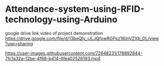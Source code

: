 # Attendance-system-using-RFID-technology-using-Arduino

google drive link video of project demonstration
https://drive.google.com/file/d/13beQIy_jJLJQfxwRGFkz16ilnVZXb_OL/view?usp=sharing



https://user-images.githubusercontent.com/72648231/178892844-7fc1a32a-12be-4f68-b414-6fea02526193.mp4

